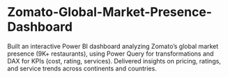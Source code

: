 # Zomato-Global-Market-Presence-Dashboard
Built an interactive Power BI dashboard analyzing Zomato’s global market presence (9K+ restaurants), using Power Query for transformations and DAX for KPIs (cost, rating, services). Delivered insights on pricing, ratings, and service trends across continents and countries.
